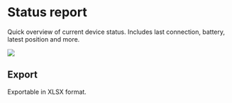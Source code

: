 # Status report

Quick overview of current device status. Includes last connection, battery, latest position and more.

![](https://upload.r2.lb.chasm.cloud/2025/10/imgur/bybNIVh.png)

## Export

Exportable in XLSX format.
